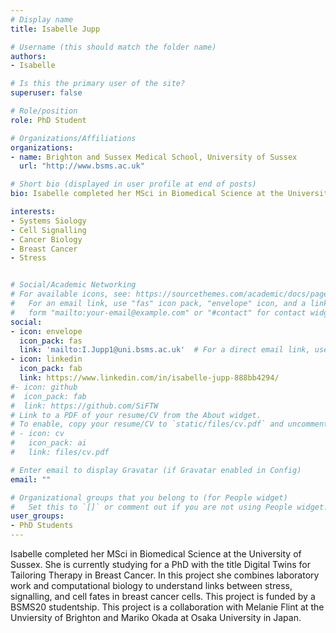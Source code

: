 ```yaml
---
# Display name
title: Isabelle Jupp

# Username (this should match the folder name)
authors:
- Isabelle

# Is this the primary user of the site?
superuser: false

# Role/position
role: PhD Student

# Organizations/Affiliations
organizations:
- name: Brighton and Sussex Medical School, University of Sussex
  url: "http://www.bsms.ac.uk"

# Short bio (displayed in user profile at end of posts)
bio: Isabelle completed her MSci in Biomedical Science at the University of Sussex. She is currently studying for a PhD with the title Digital Twins for Tailoring Therapy in Breast Cancer. In this project she combines laboratory work and computational biology to understand links between stress, signalling, and cell fates in breast cancer cells. This project is funded by a BSMS20 studentship. This project is a collaboration with Melanie Flint at the Unviersity of Brighton and Mariko Okada at Osaka University in Japan.

interests:
- Systems Siology 
- Cell Signalling 
- Cancer Biology
- Breast Cancer
- Stress


# Social/Academic Networking
# For available icons, see: https://sourcethemes.com/academic/docs/page-builder/#icons
#   For an email link, use "fas" icon pack, "envelope" icon, and a link in the
#   form "mailto:your-email@example.com" or "#contact" for contact widget.
social:
- icon: envelope
  icon_pack: fas
  link: 'mailto:I.Jupp1@uni.bsms.ac.uk'  # For a direct email link, use "mailto:".
- icon: linkedin
  icon_pack: fab
  link: https://www.linkedin.com/in/isabelle-jupp-888bb4294/
#- icon: github
#  icon_pack: fab
#  link: https://github.com/SiFTW
# Link to a PDF of your resume/CV from the About widget.
# To enable, copy your resume/CV to `static/files/cv.pdf` and uncomment the lines below.
# - icon: cv
#   icon_pack: ai
#   link: files/cv.pdf

# Enter email to display Gravatar (if Gravatar enabled in Config)
email: ""

# Organizational groups that you belong to (for People widget)
#   Set this to `[]` or comment out if you are not using People widget.
user_groups:
- PhD Students
---
```

 
Isabelle completed her MSci in Biomedical Science at the University of Sussex. She is currently studying for a PhD with the title Digital Twins for Tailoring Therapy in Breast Cancer. In this project she combines laboratory work and computational biology to understand links between stress, signalling, and cell fates in breast cancer cells. This project is funded by a BSMS20 studentship. This project is a collaboration with Melanie Flint at the Unviersity of Brighton and Mariko Okada at Osaka University in Japan.
